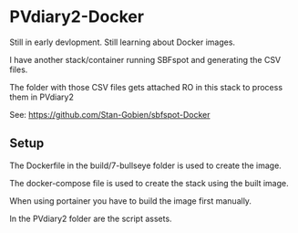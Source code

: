 # PVdiary2-Docker

Still in early devlopment.
Still learning about Docker images.

I have another stack/container running SBFspot and generating the CSV files.

The folder with those CSV files gets attached RO in this stack to process them in PVdiary2

See: https://github.com/Stan-Gobien/sbfspot-Docker


## Setup
The Dockerfile in the build/7-bullseye folder is used to create the image.

The docker-compose file is used to create the stack using the built image.

When using portainer you have to build the image first manually.

In the PVdiary2 folder are the script assets.
